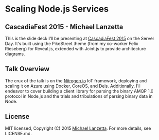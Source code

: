 # Scaling Node.js Services

## CascadiaFest 2015 - Michael Lanzetta

This is the slide deck I'll be presenting at [CascadiaFest 2015](http://2015.cascadiajs.com/) on the Server Day.
It's built using the PikeStreet theme (from my co-worker Felix Rieseberg) for Reveal.js, extended with Joint.js
to provide architecture diagrams.

## Talk Overview

The crux of the talk is on the [Nitrogen.io](http://nitrogen.io) IoT framework, deploying and scaling it on Azure using
 Docker, CoreOS, and Deis. Additionally, I'll endeavor to cover building a client library for parsing the binary AMQP 1.0
 protocol in Node.js and the trials and tribulations of parsing binary data in Node.

## License

MIT licensed, Copyright (C) 2015 [Michael Lanzetta](http://www.mikelanzetta.com). For more details, see LICENSE.md.
